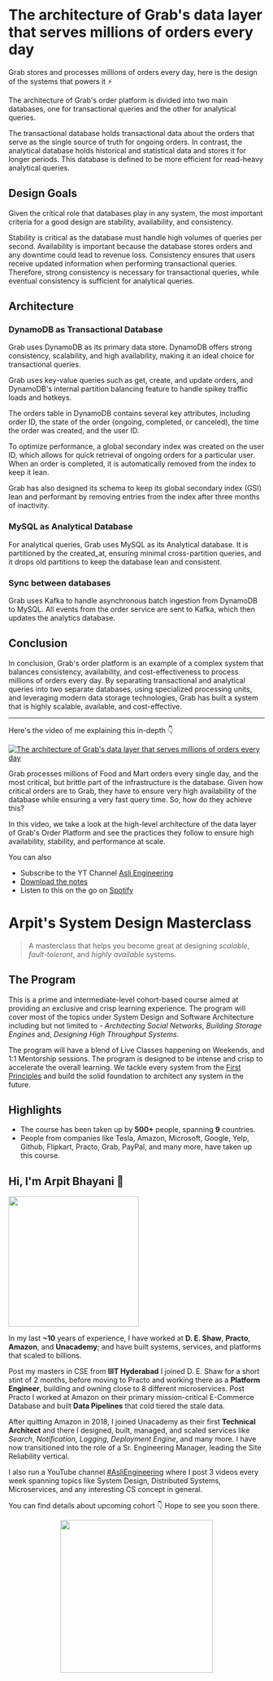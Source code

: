 The architecture of Grab's data layer that serves millions of orders every day
===


Grab stores and processes millions of orders every day, here is the design of the systems that powers it ⚡

The architecture of Grab's order platform is divided into two main databases, one for transactional queries and the other for analytical queries.

The transactional database holds transactional data about the orders that serve as the single source of truth for ongoing orders. In contrast, the analytical database holds historical and statistical data and stores it for longer periods. This database is defined to be more efficient for read-heavy analytical queries.

## Design Goals

Given the critical role that databases play in any system, the most important criteria for a good design are stability, availability, and consistency.

Stability is critical as the database must handle high volumes of queries per second. Availability is important because the database stores orders and any downtime could lead to revenue loss. Consistency ensures that users receive updated information when performing transactional queries. Therefore, strong consistency is necessary for transactional queries, while eventual consistency is sufficient for analytical queries.

## Architecture

### DynamoDB as Transactional Database

Grab uses DynamoDB as its primary data store. DynamoDB offers strong consistency, scalability, and high availability, making it an ideal choice for transactional queries.

Grab uses key-value queries such as get, create, and update orders, and DynamoDB's internal partition balancing feature to handle spikey traffic loads and hotkeys.

The orders table in DynamoDB contains several key attributes, including order ID, the state of the order (ongoing, completed, or canceled), the time the order was created, and the user ID.

To optimize performance, a global secondary index was created on the user ID, which allows for quick retrieval of ongoing orders for a particular user. When an order is completed, it is automatically removed from the index to keep it lean.

Grab has also designed its schema to keep its global secondary index (GSI) lean and performant by removing entries from the index after three months of inactivity.

### MySQL as Analytical Database

For analytical queries, Grab uses MySQL as its Analytical database. It is partitioned by the created_at, ensuring minimal cross-partition queries, and it drops old partitions to keep the database lean and consistent.

### Sync between databases

Grab uses Kafka to handle asynchronous batch ingestion from DynamoDB to MySQL. All events from the order service are sent to Kafka, which then updates the analytics database.

## Conclusion

In conclusion, Grab's order platform is an example of a complex system that balances consistency, availability, and cost-effectiveness to process millions of orders every day. By separating transactional and analytical queries into two separate databases, using specialized processing units, and leveraging modern data storage technologies, Grab has built a system that is highly scalable, available, and cost-effective.
<hr />


<p>Here's the video of me explaining this in-depth 👇‍</p>

[![The architecture of Grab's data layer that serves millions of orders every day](https://i.ytimg.com/vi/KeV4erIm47o/mqdefault.jpg)](https://www.youtube.com/watch?v=KeV4erIm47o)

Grab processes millions of Food and Mart orders every single day, and the most critical, but brittle part of the infrastructure is the database. Given how critical orders are to Grab, they have to ensure very high availability of the database while ensuring a very fast query time. So, how do they achieve this?

In this video, we take a look at the high-level architecture of the data layer of Grab's Order Platform and see the practices they follow to ensure high availability, stability, and performance at scale.

You can also
 - Subscribe to the YT Channel [Asli Engineering](https://youtube.com/c/ArpitBhayani)
 - [Download the notes](https://drive.google.com/file/d/1L2CKh6YEC5oQoc8LUsT_IswlOkKygREW/view?usp=share_link)
 - Listen to this on the go on [Spotify](https://open.spotify.com/show/7qMoamm2iZQrsPVm6IQLoD)

# Arpit's System Design Masterclass

> A masterclass that helps you become great at designing _scalable_, _fault-tolerant_, and _highly available_ systems.

## The Program

This is a prime and intermediate-level cohort-based course aimed at providing an exclusive and crisp learning experience. The program will cover most of the topics under System Design and Software Architecture including but not limited to - _Architecting Social Networks_, _Building Storage Engines_ and, _Designing High Throughput Systems_.

The program will have a blend of Live Classes happening on Weekends, and 1:1 Mentorship sessions. The program is designed to be intense and crisp to accelerate the overall learning. We tackle every system from the [First Principles](https://en.wikipedia.org/wiki/First_principle) and build the solid foundation to architect any system in the future.


## Highlights

 - The course has been taken up by __500+__ people, spanning __9__ countries.
 - People from companies like Tesla, Amazon, Microsoft, Google, Yelp, Github, Flipkart, Practo, Grab, PayPal, and many more, have taken up this course.


## Hi, I'm Arpit Bhayani 👋

<img width="256px" src="https://arpitbhayani.me/static/img/arpit.jpg" />

In my last **~10** years of experience, I have worked at **D. E. Shaw**, **Practo**, **Amazon**, and **Unacademy**; and have built systems, services, and platforms that scaled to billions.

Post my masters in CSE from **IIIT Hyderabad** I joined D. E. Shaw for a short stint of 2 months, before moving to Practo and working there as a **Platform Engineer**, building and owning close to 8 different microservices. Post Practo I worked at Amazon on their primary mission-critical E-Commerce Database and built **Data Pipelines** that cold tiered the stale data.

After quitting Amazon in 2018, I joined Unacademy as their first **Technical Architect** and there I designed, built, managed, and scaled services like _Search_, _Notification_, _Logging_, _Deployment Engine_, and many more. I have now transitioned into the role of a Sr. Engineering Manager, leading the Site Reliability vertical.

I also run a YouTube channel [#AsliEngineering](https://www.youtube.com/c/ArpitBhayani) where I post 3 videos every week spanning topics like System Design, Distributed Systems, Microservices, and any interesting CS concept in general.

You can find details about upcoming cohort 👇‍ Hope to see you soon there.

<center>
<a target="_blank" href="https://arpitbhayani.me/masterclass">
<img src="https://user-images.githubusercontent.com/4745789/137859181-d4499cf4-ce65-4466-8b88-a078ece0f081.PNG" width="300px" />
</a>
</center>